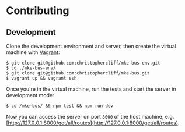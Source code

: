 # Contributing

## Development

Clone the development environment and server, then create the virtual machine with [Vagrant][vagrant]:

```
$ git clone git@github.com:christophercliff/mke-bus-env.git
$ cd ./mke-bus-env/
$ git clone git@github.com:christophercliff/mke-bus.git
$ vagrant up && vagrant ssh
```

Once you're in the virtual machine, run the tests and start the server in development mode:

```
$ cd /mke-bus/ && npm test && npm run dev
```

Now you can access the server on port `8000` of the host machine, e.g. [http://127.0.0.1:8000/get/all/routes](http://127.0.0.1:8000/get/all/routes).

[vagrant]: http://www.vagrantup.com/
